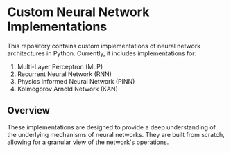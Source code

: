 # Custom Neural Network Implementations

This repository contains custom implementations of neural network architectures in Python. Currently, it includes implementations for:

1. Multi-Layer Perceptron (MLP)
2. Recurrent Neural Network (RNN)
3. Physics Informed Neural Network (PINN)
4. Kolmogorov Arnold Network (KAN)

## Overview

These implementations are designed to provide a deep understanding of the underlying mechanisms of neural networks. They are built from scratch, allowing for a granular view of the network's operations.
